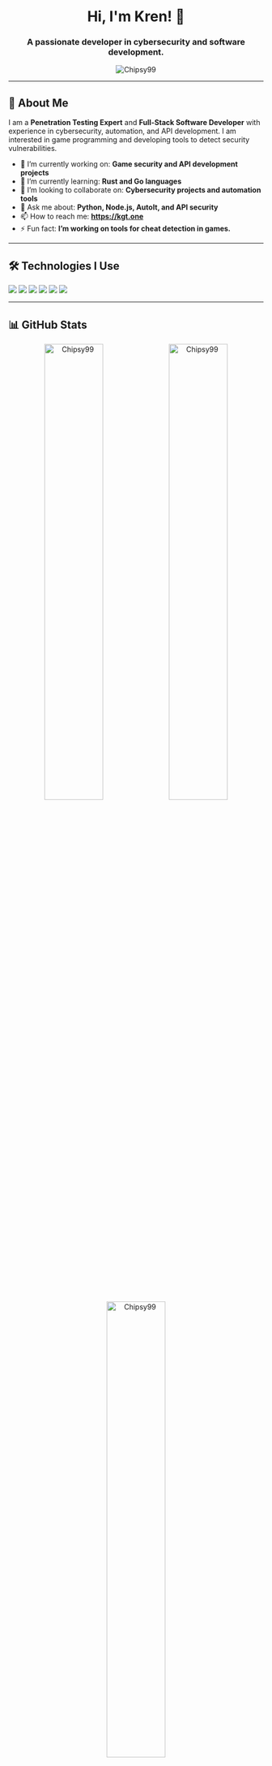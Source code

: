 <h1 align="center">Hi, I'm Kren! 👋</h1>
<h3 align="center">A passionate developer in cybersecurity and software development.</h3>

<p align="center">
  <img src="https://komarev.com/ghpvc/?username=Chipsy99&label=Profile%20Views&color=0e75b6&style=flat" alt="Chipsy99" />
</p>

---

## 🚀 About Me
I am a **Penetration Testing Expert** and **Full-Stack Software Developer** with experience in cybersecurity, automation, and API development. I am interested in game programming and developing tools to detect security vulnerabilities.

- 🔭 I’m currently working on: **Game security and API development projects**
- 🌱 I’m currently learning: **Rust and Go languages**
- 🤝 I’m looking to collaborate on: **Cybersecurity projects and automation tools**
- 💬 Ask me about: **Python, Node.js, AutoIt, and API security**
- 📫 How to reach me: **https://kgt.one**
- ⚡ Fun fact: **I’m working on tools for cheat detection in games.**

---

## 🛠️ Technologies I Use
<p align="left">
  <img src="https://img.shields.io/badge/Python-3776AB?style=for-the-badge&logo=python&logoColor=white" />
  <img src="https://img.shields.io/badge/Node.js-43853D?style=for-the-badge&logo=node-dot-js&logoColor=white" />
  <img src="https://img.shields.io/badge/AutoIt-1C3552?style=for-the-badge&logo=autoit&logoColor=white" />
  <img src="https://img.shields.io/badge/JavaScript-F7DF1E?style=for-the-badge&logo=javascript&logoColor=black" />
  <img src="https://img.shields.io/badge/MySQL-4479A1?style=for-the-badge&logo=mysql&logoColor=white" />
  <img src="https://img.shields.io/badge/cPanel-FF6C2C?style=for-the-badge&logo=cpanel&logoColor=white" />
</p>

---

## 📊 GitHub Stats

<p align="center">
  <img width="48%" src="https://github-readme-stats.vercel.app/api?username=Chipsy99&show_icons=true&theme=radical" alt="Chipsy99" />
  <img width="48%" src="https://github-readme-streak-stats.herokuapp.com/?user=Chipsy99&theme=radical" alt="Chipsy99" />
</p>

<p align="center">
  <img width="48%" src="https://github-readme-stats.vercel.app/api/top-langs/?username=Chipsy99&layout=compact&langs_count=8&theme=radical" alt="Chipsy99" />
</p>

---

## 🏆 GitHub Achievements

<p align="center">
  <img src="https://github-profile-trophy.vercel.app/?username=Chipsy99&theme=radical&row=1&column=7" alt="Chipsy99" />
</p>

---

## 📫 Contact Me

- **Website**: [kgt.one](https://kgt.one)
- **Discord**: [Click here!](https://discord.com/users/1143203604447109202)

---

<p align="center">
  <b>I’m here to learn something new every day and make progress in my projects. Let's connect!</b>
</p>
